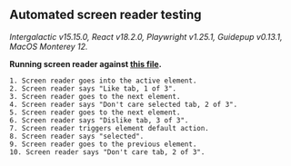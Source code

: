 ## Automated screen reader testing

_Intergalactic v15.15.0, React v18.2.0, Playwright v1.25.1,
Guidepup v0.13.1, MacOS Monterey 12._

**Running screen reader against [this file](https://github.com/semrush/intergalactic/blob/master/website/docs/components/pills/examples/basic.tsx).**

```
1. Screen reader goes into the active element.
2. Screen reader says "Like tab, 1 of 3".
3. Screen reader goes to the next element.
4. Screen reader says "Don't care selected tab, 2 of 3".
5. Screen reader goes to the next element.
6. Screen reader says "Dislike tab, 3 of 3".
7. Screen reader triggers element default action.
8. Screen reader says "selected".
9. Screen reader goes to the previous element.
10. Screen reader says "Don't care tab, 2 of 3".
```
